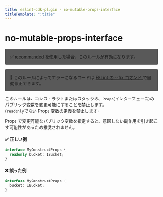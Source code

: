 ```yaml
---
title: eslint-cdk-plugin - no-mutable-props-interface
titleTemplate: ":title"
---
```


# no-mutable-props-interface

<div style="margin-top: 16px; background-color: #595959; padding: 16px; border-radius: 4px;">
    ✅ <a href="/ja/rules/#recommended-rules">recommended</a>
  を使用した場合、このルールが有効になります。
</div>
<div style="margin-top: 16px; background-color: #595959; padding: 16px; border-radius: 4px;">
  🔧 このルールによってエラーになるコードは
  <a href="https://eslint.org/docs/latest/use/command-line-interface#--fix">
    ESLint の --fix コマンド
  </a>
  で自動修正できます。
</div>

このルールは、コンストラクトまたはスタックの、`Props`(インターフェース)のパブリック変数を変更可能にすることを禁止します。  
(`readonly`でない Props 変数の定義を禁止します)

Props で変更可能なパブリック変数を指定すると、意図しない副作用を引き起こす可能性があるため推奨されません。

#### ✅ 正しい例

```ts
interface MyConstructProps {
  readonly bucket: IBucket;
}
```

#### ❌ 誤った例

```ts
interface MyConstructProps {
  bucket: IBucket;
}
```
